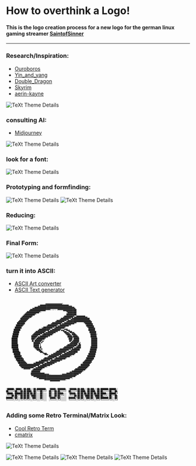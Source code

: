 # How to overthink a Logo!


#### This is the logo creation process for a new logo for the german linux gaming streamer [SaintofSinner](https://www.twitch.tv/saintofsinner)

---

### Research/Inspiration:

- [Ouroboros](https://de.wikipedia.org/wiki/Ouroboros)
- [Yin_and_yang](https://en.wikipedia.org/wiki/Yin_and_yang)
- [Double_Dragon](https://en.wikipedia.org/wiki/Double_Dragon)
- [Skyrim](https://de.wikipedia.org/wiki/The_Elder_Scrolls_V:_Skyrim)
- [aerin-kayne](https://www.deviantart.com/aerin-kayne)

![TeXt Theme Details](https://raw.githubusercontent.com/prim4t/How-to-overthink-a-logo/main/saintofsinner/research.JPG)

### consulting AI:

- [Midjourney](https://www.midjourney.com)

![TeXt Theme Details](https://raw.githubusercontent.com/prim4t/How-to-overthink-a-logo/main/saintofsinner/ai.JPG)

### look for a font:
![TeXt Theme Details](https://raw.githubusercontent.com/prim4t/How-to-overthink-a-logo/main/saintofsinner/font.JPG)

### Prototyping and formfinding:
![TeXt Theme Details](https://raw.githubusercontent.com/prim4t/How-to-overthink-a-logo/main/saintofsinner/proto.JPG)
![TeXt Theme Details](https://raw.githubusercontent.com/prim4t/How-to-overthink-a-logo/main/saintofsinner/proto2.JPG)

### Reducing:
![TeXt Theme Details](https://raw.githubusercontent.com/prim4t/How-to-overthink-a-logo/main/saintofsinner/reduction.JPG)

### Final Form:
![TeXt Theme Details](https://raw.githubusercontent.com/prim4t/How-to-overthink-a-logo/main/saintofsinner/final.JPG)

### turn it into ASCII:
- [ASCII Art converter](https://asciiart.club/)
- [ASCII Text generator](https://fsymbols.com/generators/carty/)

<pre><span class="inner-pre" style="font-size: 5px">

                                   ,▄▄▄▄▄▄▄▄▄▄▄▄▄▄▄L,
                            ,▄▄██████████████████████████▄▄▄
                        ▄▄████████████████████████████████████▄
                     ▄██████████████▀▀▀▀╙'╘"└`└▀▀▀▀▀████████████
                  ▄███████████▀╙                       ▀████████`
                ▄█████████▀└                          ,█████████
              ▄████████▀                            ▄████████▀▄▄████████▄▄
            ,███████▀"                          ,▄███████▀▀▄████████████████
           ▄██████▀                         ,▄███████▀▀▄█████████████████████▄
          ███████                       ,▄████████▀▄▄█████████▀▀`     "▀██████▄
         ██████▀                    ,▄████████▀▄▄████████▀▀             "██████▄
        ██████                  ╓▄████████▀▀▄████████▀'                   ▀█████▄
       ██████               ,▄█████████▀▄▄███████▀▄▄▄▀▀█▄▄                 ██████
      ▐█████              ▄████████▀▄▄███████▀▀     ▀██▄▄▀██▄▄              ██████
      █████▌            ▄██████▀▀▄████████▀`          ▀███▄"███▄,           ╘█████W
     ▐█████            █████▀▄▄███████▀▀                ████▄████▄           █████▌
     █████▌            ███▀▄███████▀'                    ███▌▐████▌          ▐█████
     █████▌            ▐█,██████▀▄╛                      ▐█▀▄█████▌          ▐█████
     █████▌              ██████╔▀                         ▄██████▀▄▌         ▐█████
     ██████              █████ ▌                      ,▄████████▀▄██         ▐█████
     ██████              ▀████w█                   ,▄████████▀▄▄████         ██████
     ╘█████▌               ▀███▄▀,              ▄████████▀▀▄███████         ▐█████▌
      ██████▄                "▀██▄,         ,▄████████▀▄▄████████"          ██████
       ██████                    ╙▀██▄,  ▄▄███████▀▄▄█████████▀            ██████▌
       ▐██████                       ;▄███████▀▀▄█████████▀╙              ███████
        ▀██████▄                  ▄███████▀▀▄█████████▀"                ,███████
         ▀██████▄            ,▄▄██████▀▀▄████████▀▀                    ▄██████▀
          ╙███████▄      ▄▄███████▀▄▄███████▀▀`                      ╓███████▀
            ██████████████████▀▄▄███████▀▀                         ,████████
             ▀███████████▀▀▄▄██████▀▀└                           ▄████████▀
               "▀▀▀▀▀▀' ▄███████▀'                            ▄█████████▀
                      ,████████,                          ▄▄█████████▀└
                      ▐████████████▄▄▄▄,,        ,,▄▄▄▄███████████▀▀
                       ▀▀██████████████████████████████████████▀"
                           └▀▀████████████████████████████▀▀⌠
                                  "▀▀▀▀▀█████████▀▀▀▀▀└

                                                                                                                             

░██████╗░█████╗░██╗███╗░░██╗████████╗  ░█████╗░███████╗  ░██████╗██╗███╗░░██╗███╗░░██╗███████╗██████╗░
██╔════╝██╔══██╗██║████╗░██║╚══██╔══╝  ██╔══██╗██╔════╝  ██╔════╝██║████╗░██║████╗░██║██╔════╝██╔══██╗
╚█████╗░███████║██║██╔██╗██║░░░██║░░░  ██║░░██║█████╗░░  ╚█████╗░██║██╔██╗██║██╔██╗██║█████╗░░██████╔╝
░╚═══██╗██╔══██║██║██║╚████║░░░██║░░░  ██║░░██║██╔══╝░░  ░╚═══██╗██║██║╚████║██║╚████║██╔══╝░░██╔══██╗
██████╔╝██║░░██║██║██║░╚███║░░░██║░░░  ╚█████╔╝██║░░░░░  ██████╔╝██║██║░╚███║██║░╚███║███████╗██║░░██║
╚═════╝░╚═╝░░╚═╝╚═╝╚═╝░░╚══╝░░░╚═╝░░░  ░╚════╝░╚═╝░░░░░  ╚═════╝░╚═╝╚═╝░░╚══╝╚═╝░░╚══╝╚══════╝╚═╝░░╚═╝

</span></pre>


### Adding some Retro Terminal/Matrix Look:
- [Cool Retro Term](https://github.com/Swordfish90/cool-retro-term)
- [cmatrix](https://github.com/abishekvashok/cmatrix)






![TeXt Theme Details](https://raw.githubusercontent.com/prim4t/How-to-overthink-a-logo/main/saintofsinner/saintofsinner-logo-matrix-animation-1.gif)

![TeXt Theme Details](https://raw.githubusercontent.com/prim4t/How-to-overthink-a-logo/main/saintofsinner/saintofsinner-logo-matrix-animation-4.gif)
![TeXt Theme Details](https://raw.githubusercontent.com/prim4t/How-to-overthink-a-logo/main/saintofsinner/saintofsinner-logo-matrix-animation-5.gif)
![TeXt Theme Details](https://raw.githubusercontent.com/prim4t/How-to-overthink-a-logo/main/saintofsinner/saintofsinner-logo-matrix-animation-6.gif)
